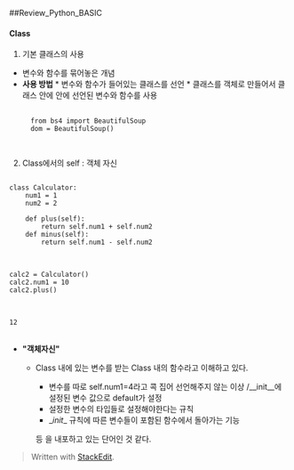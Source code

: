 ﻿
##Review_Python_BASIC

#### Class

1. 기본 클래스의 사용
- 변수와 함수를 묶어놓은 개념
- <b>사용 방법</b>
		*  변수와 함수가 들어있는 클래스를 선언 
		* 클래스를 객체로 만들어서 클래스 안에 안에 선언된 변수와 함수를 사용
	<pre>
	<code> 
	from bs4 import BeautifulSoup  
	dom = BeautifulSoup()
	</code>
	</pre>


2. Class에서의 self : 객체 자신

<pre>
<code>
class Calculator:
	num1 = 1
	num2 = 2
	
	def plus(self):
		return self.num1 + self.num2
	def minus(self):
		return self.num1 - self.num2
</code>
</pre>

<pre>
<code>
calc2 = Calculator()
calc2.num1 = 10
calc2.plus()  
</code>
</pre>

<pre>
<code>
12
</code>
</pre>

- <b>"객체자신"</b> 
	- Class 내에 있는 변수를 받는 Class 내의 함수라고 이해하고 있다. 
		- 변수를 따로 self.num1=4라고 콕 집어 선언해주지 않는 이상 /__init__에 설정된 변수 값으로 default가 설정
		- 설정한 변수의 타입들로 설정해야한다는 규칙
		-  \__init__ 규칙에 따른 변수들이 포함된 함수에서 돌아가는 기능 

		등 을 내포하고 있는 단어인 것 같다.




> Written with [StackEdit](https://stackedit.io/).